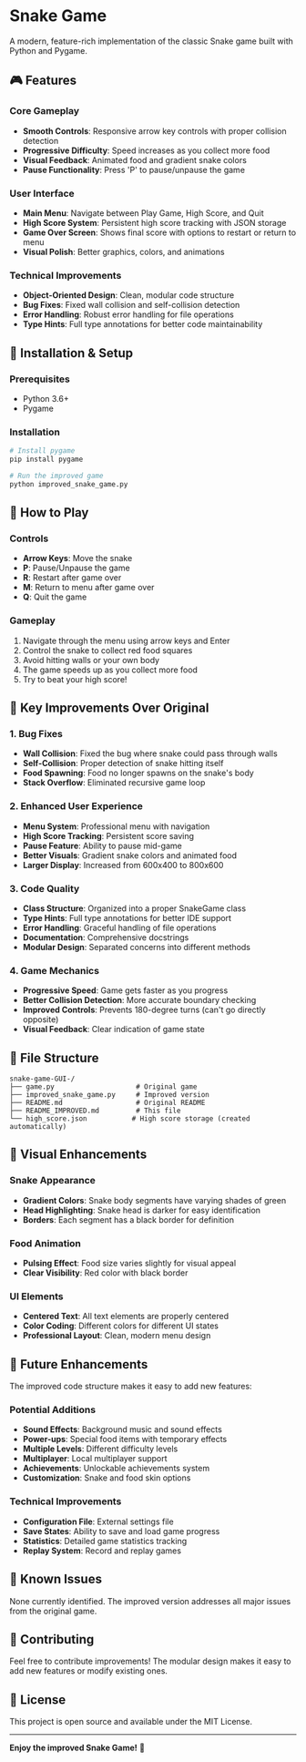 # Snake Game

A modern, feature-rich implementation of the classic Snake game built with Python and Pygame.

## 🎮 Features

### Core Gameplay
- **Smooth Controls**: Responsive arrow key controls with proper collision detection
- **Progressive Difficulty**: Speed increases as you collect more food
- **Visual Feedback**: Animated food and gradient snake colors
- **Pause Functionality**: Press 'P' to pause/unpause the game

### User Interface
- **Main Menu**: Navigate between Play Game, High Score, and Quit
- **High Score System**: Persistent high score tracking with JSON storage
- **Game Over Screen**: Shows final score with options to restart or return to menu
- **Visual Polish**: Better graphics, colors, and animations

### Technical Improvements
- **Object-Oriented Design**: Clean, modular code structure
- **Bug Fixes**: Fixed wall collision and self-collision detection
- **Error Handling**: Robust error handling for file operations
- **Type Hints**: Full type annotations for better code maintainability

## 🚀 Installation & Setup

### Prerequisites
- Python 3.6+
- Pygame

### Installation
```bash
# Install pygame
pip install pygame

# Run the improved game
python improved_snake_game.py
```

## 🎯 How to Play

### Controls
- **Arrow Keys**: Move the snake
- **P**: Pause/Unpause the game
- **R**: Restart after game over
- **M**: Return to menu after game over
- **Q**: Quit the game

### Gameplay
1. Navigate through the menu using arrow keys and Enter
2. Control the snake to collect red food squares
3. Avoid hitting walls or your own body
4. The game speeds up as you collect more food
5. Try to beat your high score!

## 🔧 Key Improvements Over Original

### 1. **Bug Fixes**
- **Wall Collision**: Fixed the bug where snake could pass through walls
- **Self-Collision**: Proper detection of snake hitting itself
- **Food Spawning**: Food no longer spawns on the snake's body
- **Stack Overflow**: Eliminated recursive game loop

### 2. **Enhanced User Experience**
- **Menu System**: Professional menu with navigation
- **High Score Tracking**: Persistent score saving
- **Pause Feature**: Ability to pause mid-game
- **Better Visuals**: Gradient snake colors and animated food
- **Larger Display**: Increased from 600x400 to 800x600

### 3. **Code Quality**
- **Class Structure**: Organized into a proper SnakeGame class
- **Type Hints**: Full type annotations for better IDE support
- **Error Handling**: Graceful handling of file operations
- **Documentation**: Comprehensive docstrings
- **Modular Design**: Separated concerns into different methods

### 4. **Game Mechanics**
- **Progressive Speed**: Game gets faster as you progress
- **Better Collision Detection**: More accurate boundary checking
- **Improved Controls**: Prevents 180-degree turns (can't go directly opposite)
- **Visual Feedback**: Clear indication of game state

## 📁 File Structure

```
snake-game-GUI-/
├── game.py                    # Original game
├── improved_snake_game.py     # Improved version
├── README.md                  # Original README
├── README_IMPROVED.md         # This file
└── high_score.json           # High score storage (created automatically)
```

## 🎨 Visual Enhancements

### Snake Appearance
- **Gradient Colors**: Snake body segments have varying shades of green
- **Head Highlighting**: Snake head is darker for easy identification
- **Borders**: Each segment has a black border for definition

### Food Animation
- **Pulsing Effect**: Food size varies slightly for visual appeal
- **Clear Visibility**: Red color with black border

### UI Elements
- **Centered Text**: All text elements are properly centered
- **Color Coding**: Different colors for different UI states
- **Professional Layout**: Clean, modern menu design

## 🔮 Future Enhancements

The improved code structure makes it easy to add new features:

### Potential Additions
- **Sound Effects**: Background music and sound effects
- **Power-ups**: Special food items with temporary effects
- **Multiple Levels**: Different difficulty levels
- **Multiplayer**: Local multiplayer support
- **Achievements**: Unlockable achievements system
- **Customization**: Snake and food skin options

### Technical Improvements
- **Configuration File**: External settings file
- **Save States**: Ability to save and load game progress
- **Statistics**: Detailed game statistics tracking
- **Replay System**: Record and replay games

## 🐛 Known Issues

None currently identified. The improved version addresses all major issues from the original game.

## 🤝 Contributing

Feel free to contribute improvements! The modular design makes it easy to add new features or modify existing ones.

## 📄 License

This project is open source and available under the MIT License.

---

**Enjoy the improved Snake Game!** 🐍 
